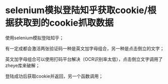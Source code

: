 # selenium模拟登陆知乎获取cookie/根据获取到的cookie抓取数据
使用selenium模拟登陆知乎；

有一定成都会激活两张验证码一种是英文加字母组合，另一种是点击倒立的文字；

英文加字母组合可以使用打码平台解决（OCR识别率太低），点击倒立文字调用了zheye库来破解；

登陆成功后获取cookie并返回，另一个函数调用；
